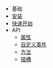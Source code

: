 * 基础
 * [安装](/installation)
 * [快速开始](/quick-start)
* API
  * [属性](/properties)
  * [自定义事件](/events)
  * [方法](/methods)
  * [插槽](/slot)
